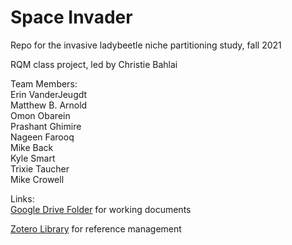 # Space Invader
Repo for the invasive ladybeetle niche partitioning study, fall 2021

RQM class project, led by Christie Bahlai  

Team Members:  
Erin VanderJeugdt  
Matthew B. Arnold  
Omon Obarein  
Prashant Ghimire  
Nageen Farooq  
Mike Back  
Kyle Smart   
Trixie Taucher  
Mike Crowell  

Links:  
[Google Drive Folder](https://docs.google.com/document/d/1M26ARpFcPuU9cNTjIHVC-aVp6aae73v4KPX2uae2jQs/edit?usp=sharing) for working documents

[Zotero Library](https://www.zotero.org/groups/4420465/space_invader) for reference management
